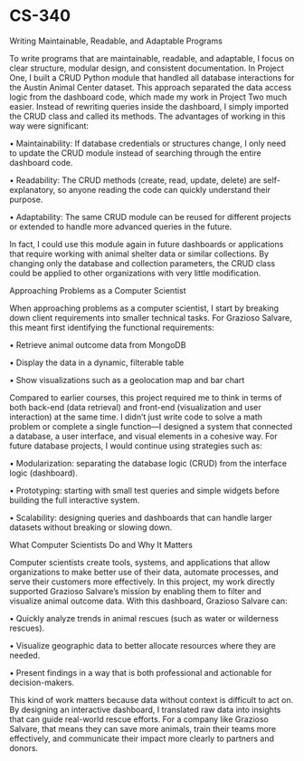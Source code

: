 # CS-340
Writing Maintainable, Readable, and Adaptable Programs

To write programs that are maintainable, readable, and adaptable, I focus on clear structure, modular design, and consistent documentation. In Project One, I built a CRUD Python module that handled all database interactions for the Austin Animal Center dataset. This approach separated the data access logic from the dashboard code, which made my work in Project Two much easier. Instead of rewriting queries inside the dashboard, I simply imported the CRUD class and called its methods.
The advantages of working in this way were significant:

•	Maintainability: If database credentials or structures change, I only need to update the CRUD module instead of searching through the entire dashboard code.

•	Readability: The CRUD methods (create, read, update, delete) are self-explanatory, so anyone reading the code can quickly understand their purpose.

•	Adaptability: The same CRUD module can be reused for different projects or extended to handle more advanced queries in the future.

In fact, I could use this module again in future dashboards or applications that require working with animal shelter data or similar collections. By changing only the database and collection parameters, the CRUD class could be applied to other organizations with very little modification.

Approaching Problems as a Computer Scientist

When approaching problems as a computer scientist, I start by breaking down client requirements into smaller technical tasks. For Grazioso Salvare, this meant first identifying the functional requirements:

•	Retrieve animal outcome data from MongoDB

•	Display the data in a dynamic, filterable table

•	Show visualizations such as a geolocation map and bar chart

Compared to earlier courses, this project required me to think in terms of both back-end (data retrieval) and front-end (visualization and user interaction) at the same time. I didn’t just write code to solve a math problem or complete a single function—I designed a system that connected a database, a user interface, and visual elements in a cohesive way.
For future database projects, I would continue using strategies such as:

•	Modularization: separating the database logic (CRUD) from the interface logic (dashboard).

•	Prototyping: starting with small test queries and simple widgets before building the full interactive system.

•	Scalability: designing queries and dashboards that can handle larger datasets without breaking or slowing down.

What Computer Scientists Do and Why It Matters

Computer scientists create tools, systems, and applications that allow organizations to make better use of their data, automate processes, and serve their customers more effectively. In this project, my work directly supported Grazioso Salvare’s mission by enabling them to filter and visualize animal outcome data.
With this dashboard, Grazioso Salvare can:

•	Quickly analyze trends in animal rescues (such as water or wilderness rescues).

•	Visualize geographic data to better allocate resources where they are needed.

•	Present findings in a way that is both professional and actionable for decision-makers.

This kind of work matters because data without context is difficult to act on. By designing an interactive dashboard, I translated raw data into insights that can guide real-world rescue efforts. For a company like Grazioso Salvare, that means they can save more animals, train their teams more effectively, and communicate their impact more clearly to partners and donors.


